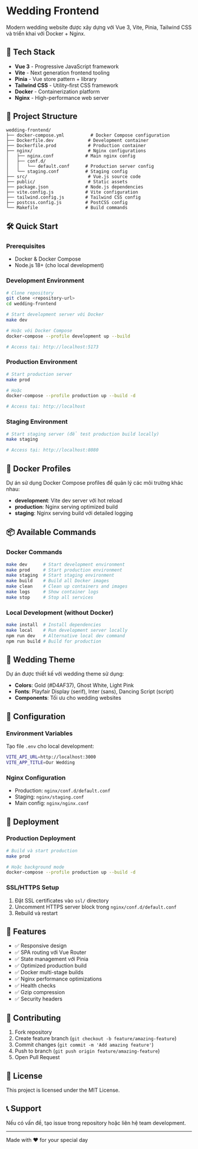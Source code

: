 # Wedding Frontend

Modern wedding website được xây dựng với Vue 3, Vite, Pinia, Tailwind CSS và triển khai với Docker + Nginx.

## 🚀 Tech Stack

- **Vue 3** - Progressive JavaScript framework
- **Vite** - Next generation frontend tooling
- **Pinia** - Vue store pattern + library
- **Tailwind CSS** - Utility-first CSS framework
- **Docker** - Containerization platform
- **Nginx** - High-performance web server

## 📁 Project Structure

```
wedding-frontend/
├── docker-compose.yml          # Docker Compose configuration
├── Dockerfile.dev             # Development container
├── Dockerfile.prod            # Production container
├── nginx/                     # Nginx configurations
│   ├── nginx.conf            # Main nginx config
│   ├── conf.d/
│   │   └── default.conf      # Production server config
│   └── staging.conf          # Staging config
├── src/                       # Vue.js source code
├── public/                    # Static assets
├── package.json              # Node.js dependencies
├── vite.config.js            # Vite configuration
├── tailwind.config.js        # Tailwind CSS config
├── postcss.config.js         # PostCSS config
└── Makefile                  # Build commands
```

## 🛠️ Quick Start

### Prerequisites

- Docker & Docker Compose
- Node.js 18+ (cho local development)

### Development Environment

```bash
# Clone repository
git clone <repository-url>
cd wedding-frontend

# Start development server với Docker
make dev

# Hoặc với Docker Compose
docker-compose --profile development up --build

# Access tại: http://localhost:5173
```

### Production Environment

```bash
# Start production server
make prod

# Hoặc
docker-compose --profile production up --build -d

# Access tại: http://localhost
```

### Staging Environment

```bash
# Start staging server (để test production build locally)
make staging

# Access tại: http://localhost:8080
```

## 🐳 Docker Profiles

Dự án sử dụng Docker Compose profiles để quản lý các môi trường khác nhau:

- **development**: Vite dev server với hot reload
- **production**: Nginx serving optimized build
- **staging**: Nginx serving build với detailed logging

## 📦 Available Commands

### Docker Commands
```bash
make dev      # Start development environment
make prod     # Start production environment  
make staging  # Start staging environment
make build    # Build all Docker images
make clean    # Clean up containers and images
make logs     # Show container logs
make stop     # Stop all services
```

### Local Development (without Docker)
```bash
make install  # Install dependencies
make local    # Run development server locally
npm run dev   # Alternative local dev command
npm run build # Build for production
```

## 🎨 Wedding Theme

Dự án được thiết kế với wedding theme sử dụng:

- **Colors**: Gold (#D4AF37), Ghost White, Light Pink
- **Fonts**: Playfair Display (serif), Inter (sans), Dancing Script (script)
- **Components**: Tối ưu cho wedding websites

## 🔧 Configuration

### Environment Variables

Tạo file `.env` cho local development:
```bash
VITE_API_URL=http://localhost:3000
VITE_APP_TITLE=Our Wedding
```

### Nginx Configuration

- Production: `nginx/conf.d/default.conf`
- Staging: `nginx/staging.conf`
- Main config: `nginx/nginx.conf`

## 🚀 Deployment

### Production Deployment
```bash
# Build và start production
make prod

# Hoặc background mode
docker-compose --profile production up --build -d
```

### SSL/HTTPS Setup
1. Đặt SSL certificates vào `ssl/` directory
2. Uncomment HTTPS server block trong `nginx/conf.d/default.conf`
3. Rebuild và restart

## 📱 Features

- ✅ Responsive design
- ✅ SPA routing với Vue Router
- ✅ State management với Pinia
- ✅ Optimized production build
- ✅ Docker multi-stage builds
- ✅ Nginx performance optimizations
- ✅ Health checks
- ✅ Gzip compression
- ✅ Security headers

## 🤝 Contributing

1. Fork repository
2. Create feature branch (`git checkout -b feature/amazing-feature`)
3. Commit changes (`git commit -m 'Add amazing feature'`)
4. Push to branch (`git push origin feature/amazing-feature`)
5. Open Pull Request

## 📄 License

This project is licensed under the MIT License.

## 📞 Support

Nếu có vấn đề, tạo issue trong repository hoặc liên hệ team development.

---

Made with ❤️ for your special day